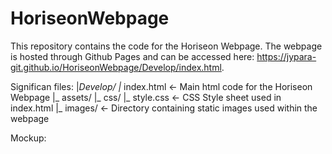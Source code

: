 # HoriseonWebpage
This repository contains the code for the Horiseon Webpage. The webpage is hosted through Github Pages and can be accessed here: https://jypara-git.github.io/HoriseonWebpage/Develop/index.html.

Significan files:
|_Develop/
        |_ index.html <- Main html code for the Horiseon Webpage
        |_ assets/
                 |_ css/
                      |_ style.css <- CSS Style sheet used in index.html
                 |_ images/ <- Directory containing static images used within the webpage
 
 Mockup:
 
 
